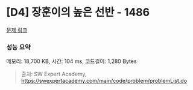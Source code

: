 # [D4] 장훈이의 높은 선반 - 1486 

[문제 링크](https://swexpertacademy.com/main/code/problem/problemDetail.do?contestProbId=AV2b7Yf6ABcBBASw) 

### 성능 요약

메모리: 18,700 KB, 시간: 104 ms, 코드길이: 1,280 Bytes



> 출처: SW Expert Academy, https://swexpertacademy.com/main/code/problem/problemList.do